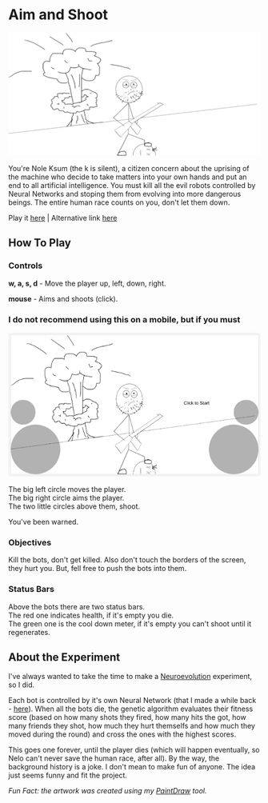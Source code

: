 # Aim and Shoot

![artwork](artwork.png)

You're Nole Ksum (the k is silent), a citizen concern about the uprising of the machine who decide to take matters into your own hands and put an end to all artificial intelligence. You must kill all the evil robots controlled by Neural Networks and stoping them from evolving into more dangerous beings. The entire human race counts on you, don't let them down.

Play it [here](https://victorribeiro.com/aimAndShoot) | Alternative link [here](https://victorqribeiro.github.io/aimAndShoot/)

## How To Play

### Controls

**w, a, s, d** - Move the player up, left, down, right.

**mouse** - Aims and shoots (click).

### I do not recommend using this on a mobile, but if you must

![controls](controls.png)

The big left circle moves the player.  
The big right circle aims the player.  
The two little circles above them, shoot.

You've been warned.

### Objectives

Kill the bots, don't get killed. Also don't touch the borders of the screen, they hurt you. But, fell free to push the bots into them.

### Status Bars

Above the bots there are two status bars.  
The red one indicates health, if it's empty you die.  
The green one is the cool down meter, if it's empty you can't shoot until it regenerates.

## About the Experiment

I've always wanted to take the time to make a [Neuroevolution](https://en.wikipedia.org/wiki/Neuroevolution) experiment, so I did.

Each bot is controlled by it's own Neural Network (that I made a while back - [here](https://github.com/victorqribeiro/digitRecognition)). When all the bots die, the genetic algorithm evaluates their fitness score (based on how many shots they fired, how many hits the got, how many friends they shot, how much they hurt themselfs and how much they moved during the round) and cross the ones with the highest scores.

This goes one forever, until the player dies (which will happen eventually, so Nelo can't never save the human race, after all). By the way, the background history is a joke. I don't mean to make fun of anyone. The idea just seems funny and fit the project.

*Fun Fact: the artwork was created using my [PaintDraw](https://github.com/victorqribeiro/paintDraw) tool.*
